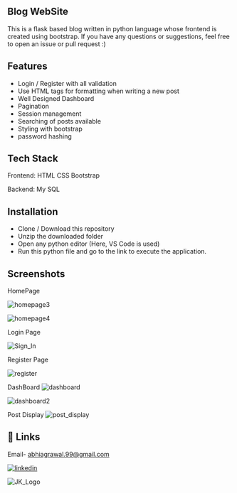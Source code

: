 
## Blog WebSite


This is a flask based blog written in python language whose frontend is created using bootstrap. If you have any questions or suggestions, feel free to open an issue or pull request :)


## Features

- Login / Register with all validation
- Use HTML tags for formatting when writing a new post
- Well Designed Dashboard 
- Pagination
- Session management
- Searching of posts available
- Styling with bootstrap
- password hashing





## Tech Stack

Frontend:
HTML
CSS
Bootstrap

Backend:
My SQL




## Installation

- Clone / Download this repository
- Unzip the downloaded folder
- Open any python editor (Here, VS Code is used)
- Run this python file and go to the link to execute the application.
    
## Screenshots
HomePage

![homepage3](https://user-images.githubusercontent.com/103116012/214643865-b2bf8387-3cb3-4bf8-b9bf-52483b6b161f.png)

![homepage4](https://user-images.githubusercontent.com/103116012/214644019-4125f27c-60ec-4118-a512-25dd66a4edb6.png)



Login Page

![Sign_In](https://user-images.githubusercontent.com/103116012/214644104-1723e4de-a672-4b6f-9630-881dcf98e75e.png)


Register Page

![register](https://user-images.githubusercontent.com/103116012/214644193-25012879-a04e-4c71-a555-4aa9f95ea1f1.png)


DashBoard
![dashboard](https://user-images.githubusercontent.com/103116012/214644284-39151215-ca9f-4306-9d41-9d8c9953a4c0.png)


![dashboard2](https://user-images.githubusercontent.com/103116012/214644294-b0a829ce-1252-4b8b-919c-a90b8b6ffd34.png)

Post Display
![post_display](https://user-images.githubusercontent.com/103116012/214644402-9f985bcf-f239-46bb-98e7-7bd4491bd724.png)

## 🔗 Links
Email- abhiagrawal.99@gmail.com

[![linkedin](https://img.shields.io/badge/linkedin-0A66C2?style=for-the-badge&logo=linkedin&logoColor=white)](https://www.linkedin.com/in/abhishek-aggrawal/)




![JK_Logo](https://user-images.githubusercontent.com/103116012/214623153-3be674b9-ec70-4e61-99c9-253919aba355.jpg)

